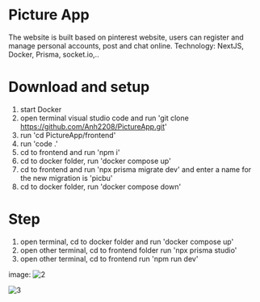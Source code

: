 # Picture App
The website is built based on pinterest website, users can register and manage personal accounts, post and chat online.
Technology: NextJS, Docker, Prisma, socket.io,..

# Download and setup
1. start Docker
2. open terminal visual studio code and run 'git clone https://github.com/Anh2208/PictureApp.git'
3. run 'cd PictureApp/frontend'
4. run 'code .'
5.  cd to frontend and run 'npm i'
6. cd to docker folder, run 'docker compose up'
7. cd to frontend and run 'npx prisma migrate dev' and enter a name for the new migration is 'picbu'
8. cd to docker folder, run 'docker compose down'

# Step
1. open terminal, cd to docker folder and run 'docker compose up'
2. open other terminal, cd to frontend folder run 'npx prisma studio'
3. open other terminal, cd to frontend run 'npm run dev'
   
image:
![2](https://github.com/Anh2208/PictureApp/assets/115959471/36bda310-8961-4287-9535-f6410ccc1b1e)

![3](https://github.com/Anh2208/PictureApp/assets/115959471/be45c263-21eb-42d6-b87a-5e2a8a8cd926)
